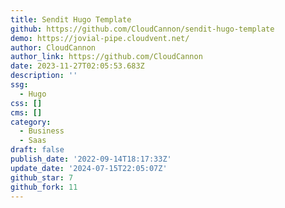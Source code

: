 ```yaml
---
title: Sendit Hugo Template
github: https://github.com/CloudCannon/sendit-hugo-template
demo: https://jovial-pipe.cloudvent.net/
author: CloudCannon
author_link: https://github.com/CloudCannon
date: 2023-11-27T02:05:53.683Z
description: ''
ssg:
  - Hugo
css: []
cms: []
category:
  - Business
  - Saas
draft: false
publish_date: '2022-09-14T18:17:33Z'
update_date: '2024-07-15T22:05:07Z'
github_star: 7
github_fork: 11
---
```

